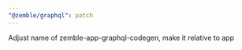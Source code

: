 ```yaml
---
"@zemble/graphql": patch
---
```


Adjust name of zemble-app-graphql-codegen, make it relative to app
